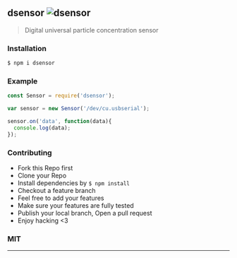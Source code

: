 ## dsensor ![dsensor](https://img.shields.io/npm/v/dsensor.svg)

> Digital universal particle concentration sensor 

### Installation

```bash
$ npm i dsensor
```

### Example

```js
const Sensor = require('dsensor');

var sensor = new Sensor('/dev/cu.usbserial');

sensor.on('data', function(data){
  console.log(data);
});
```

### Contributing
- Fork this Repo first
- Clone your Repo
- Install dependencies by `$ npm install`
- Checkout a feature branch
- Feel free to add your features
- Make sure your features are fully tested
- Publish your local branch, Open a pull request
- Enjoy hacking <3

### MIT

---